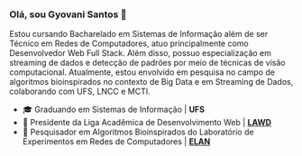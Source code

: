 ### Olá, sou Gyovani Santos 👋

Estou cursando Bacharelado em Sistemas de Informação além de ser Técnico em Redes de Computadores, atuo principalmente como Desenvolvedor Web Full Stack. Além disso, possuo especialização em streaming de dados e detecção de padrões por meio de técnicas de visão computacional. Atualmente, estou envolvido em pesquisa no campo de algoritmos bioinspirados no contexto de Big Data e em Streaming de Dados, colaborando com UFS, LNCC e MCTI.

- 🎓 Graduando em Sistemas de Informação | **UFS**
- 🏬 Presidente da Liga Acadêmica de Desenvolvimento Web | [**LAWD**](https://github.com/Lawd-UFS)
- 🐜 Pesquisador em Algoritmos Bioinspirados do Laboratório de Experimentos em Redes de Computadores | [**ELAN**](https://ri.ufs.br/handle/riufs/16284)

<div>
 

</div>
  
  
  

